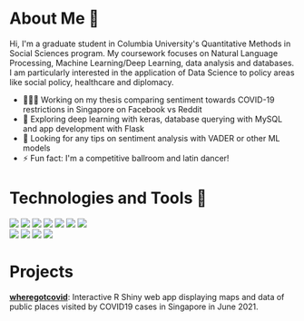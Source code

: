 # About Me 👋    

Hi, I'm a graduate student in Columbia University's Quantitative Methods in Social Sciences program. My coursework focuses on Natural Language Processing, Machine Learning/Deep Learning, data analysis and databases. I am particularly interested in the application of Data Science to policy areas like social policy, healthcare and diplomacy.  

- 👨🏽‍💻 Working on my thesis comparing sentiment towards COVID-19 restrictions in Singapore on Facebook vs Reddit
- 🌱 Exploring deep learning with keras, database querying with MySQL and app development with Flask
- 🤔 Looking for any tips on sentiment analysis with VADER or other ML models
- ⚡ Fun fact: I'm a competitive ballroom and latin dancer!     


# Technologies and Tools 🔧    
![](https://img.shields.io/badge/Python-informational?style=flat&logo=python&logoColor=white&color=2bbc8a)
![](https://img.shields.io/badge/R-informational?style=flat&logo=r&logoColor=white&color=2bbc8a)
![](https://img.shields.io/badge/MySQL-informational?style=flat&logo=mysql&logoColor=white&color=2bbc8a)
![](https://img.shields.io/badge/DataGrip-informational?style=flat&logo=DataGrip&logoColor=white&color=2bbc8a)
![](https://img.shields.io/badge/Tableau-informational?style=flat&logo=tableau&logoColor=white&color=2bbc8a)
![](https://img.shields.io/badge/Databricks-informational?style=flat&logo=databricks&logoColor=white&color=2bbc8a)
![](https://img.shields.io/badge/Heroku-informational?style=flat&logo=heroku&logoColor=white&color=2bbc8a)    
![](https://img.shields.io/badge/Git-informational?style=flat&logo=git&logoColor=white&color=2bbc8a)
![](https://img.shields.io/badge/Jupyter-informational?style=flat&logo=jupyter&logoColor=white&color=2bbc8a)
![](https://img.shields.io/badge/Spyder-informational?style=flat&logo=spyderide&logoColor=white&color=2bbc8a)
![](https://img.shields.io/badge/PyCharm-informational?style=flat&logo=pycharm&logoColor=white&color=2bbc8a)


# Projects     
[**wheregotcovid**](https://wheregotcovid.herokuapp.com/): Interactive R Shiny web app displaying maps and data of public places visited by COVID19 cases in Singapore in June 2021.    
